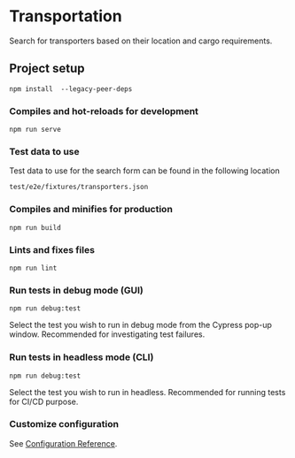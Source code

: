 # Transportation
Search for transporters based on their location and cargo requirements.

## Project setup
```
npm install  --legacy-peer-deps
```

### Compiles and hot-reloads for development
```
npm run serve
```

### Test data to use
Test data to use for the search form can be found in the following location
```
test/e2e/fixtures/transporters.json
```

### Compiles and minifies for production
```
npm run build
```

### Lints and fixes files
```
npm run lint
```

### Run tests in debug mode (GUI)
```
npm run debug:test
```
Select the test you wish to run in debug mode from the Cypress pop-up window. Recommended for investigating test failures.

### Run tests in headless mode (CLI)
```
npm run debug:test
```
Select the test you wish to run in headless. Recommended for running tests for CI/CD purpose.

### Customize configuration
See [Configuration Reference](https://cli.vuejs.org/config/).
